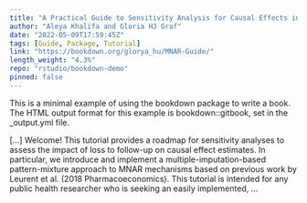 ```yaml
---
title: "A Practical Guide to Sensitivity Analysis for Causal Effects in the Presence of Non-Ignorable Loss to Follow-Up"
author: "Aleya Khalifa and Gloria HJ Graf"
date: "2022-05-09T17:59:45Z"
tags: [Guide, Package, Tutorial]
link: "https://bookdown.org/glorya_hu/MNAR-Guide/"
length_weight: "4.3%"
repo: "rstudio/bookdown-demo"
pinned: false
---
```


<p>This is a minimal example of using the bookdown package to write a book. The HTML output format for this example is bookdown::gitbook, set in the _output.yml file.</p> [...] Welcome! This tutorial provides a roadmap for sensitivity analyses to assess the impact of loss to follow-up on causal effect estimates. In particular, we introduce and implement a multiple-imputation-based pattern-mixture approach to MNAR mechanisms based on previous work by Leurent et al. (2018 Pharmacoeconomics). This tutorial is intended for any public health researcher who is seeking an easily implemented, ...
